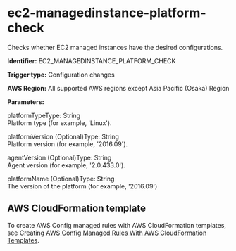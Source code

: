 # ec2\-managedinstance\-platform\-check<a name="ec2-managedinstance-platform-check"></a>

Checks whether EC2 managed instances have the desired configurations\. 

**Identifier:** EC2\_MANAGEDINSTANCE\_PLATFORM\_CHECK

**Trigger type:** Configuration changes

**AWS Region:** All supported AWS regions except Asia Pacific \(Osaka\) Region

**Parameters:**

platformTypeType: String  
Platform type \(for example, 'Linux'\)\.

platformVersion \(Optional\)Type: String  
Platform version \(for example, '2016\.09'\)\.

agentVersion \(Optional\)Type: String  
Agent version \(for example, '2\.0\.433\.0'\)\.

platformName \(Optional\)Type: String  
The version of the platform \(for example, '2016\.09'\)

## AWS CloudFormation template<a name="w79aac11c32c17b9d201c15"></a>

To create AWS Config managed rules with AWS CloudFormation templates, see [Creating AWS Config Managed Rules With AWS CloudFormation Templates](aws-config-managed-rules-cloudformation-templates.md)\.